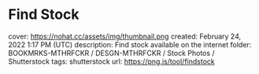 # Find Stock

cover: https://nohat.cc/assets/img/thumbnail.png
created: February 24, 2022 1:17 PM (UTC)
description: Find stock available on the internet
folder: BOOKMRKS-MTHRFCKR / DESGN-MTHRFCKR / Stock Photos / Shutterstock
tags: shutterstock
url: https://png.is/tool/findstock